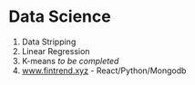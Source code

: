 # Data Science

1. Data Stripping
2. Linear Regression
3. K-means *to be completed*
4. www.fintrend.xyz - React/Python/Mongodb
